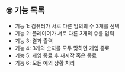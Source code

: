## 🤓 기능 목록

- 기능 1: 컴퓨터가 서로 다른 임의의 수 3개를 선택
- 기능 2: 플레이어가 서로 다른 3개의 수를 입력
- 기능 3: 결과 출력
- 기능 4: 3개의 숫자를 모두 맞히면 게임 종료
- 기능 5: 게임 종료 후 재시작 혹은 종료
- 기능 6: 모든 예외 상황 처리
